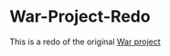 # War-Project-Redo

This is a redo of the original [War project](https://github.com/123om123/War-Project)
